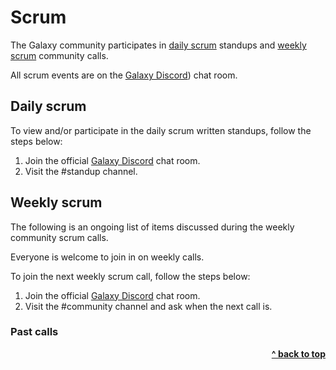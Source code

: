 # Scrum

The Galaxy community participates in [daily scrum](#daily-scrum) standups and [weekly scrum](#weekly-scrum) community calls.


All scrum events are on the [Galaxy Discord](https://discord.gg/36K9nan)) chat room.


## Daily scrum

To view and/or participate in the daily scrum written standups, follow the steps below:

1. Join the official [Galaxy Discord](https://discord.gg/36K9nan) chat room.
2. Visit the #standup channel.


## Weekly scrum

The following is an ongoing list of items discussed during the weekly community scrum calls.

Everyone is welcome to join in on weekly calls.

To join the next weekly scrum call, follow the steps below:

1. Join the official [Galaxy Discord](https://discord.gg/36K9nan) chat room.
2. Visit the #community channel and ask when the next call is.


### Past calls


<div align="right">
    <b><a href="#scrum">^ back to top</a></b>
</div>